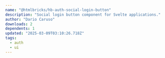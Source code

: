 ```yaml
---
name: "@htmlbricks/hb-auth-social-login-button"
description: "Social login button component for Svelte applications."
author: "Dario Caruso"
downloads: 2
dependents: 1
updated: "2025-03-09T03:10:26.718Z"
tags: 
  - auth
  - ui
---
```

